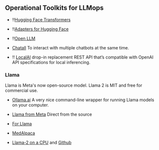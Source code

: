 
## Operational Toolkits for LLMops
- ‼️[Hugging Face Transformers](https://huggingface.co/transformers/v4.0.1/index.html)
- ‼️[Adapters for Hugging Face](https://adapterhub.ml/)
- ‼️[Open LLM](https://github.com/bentoml/OpenLLM)



- [Chatall](https://github.com/sunner/ChatALL) To interact with multiple chatbots at the same time.
- ‼️ [LocalAI](https://github.com/go-skynet/LocalAI) drop-in replacement REST API that’s compatible with OpenAI API specifications for local inferencing.

### Llama

Llama is Meta's now open-source model. Llama 2 is MIT and free for commercial use. 

- [Ollama.ai](https://ollama.ai/) A very nice command-line wrapper for running Llama models on your computer. 
- [Llama from Meta](https://ai.meta.com/llama/) Direct from the source 
- [For Llama](https://github.com/Lightning-AI/lit-llama)
- [MedAlpaca](https://github.com/kbressem/medAlpaca)

- [Llama-2 on a CPU](https://towardsdatascience.com/running-llama-2-on-cpu-inference-for-document-q-a-3d636037a3d8) and [Github](https://github.com/kennethleungty/Llama-2-Open-Source-LLM-CPU-Inference)

##

